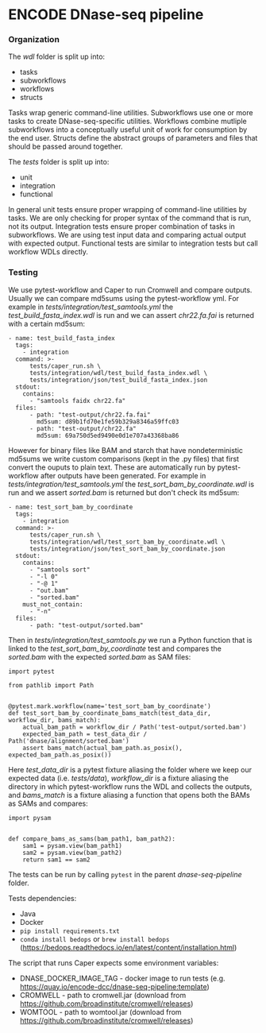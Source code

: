 # ENCODE DNase-seq pipeline

### Organization
The *wdl* folder is split up into:
* tasks
* subworkflows
* workflows
* structs

Tasks wrap generic command-line utilities. Subworkflows use one or more tasks to create DNase-seq-specific utilities. Workflows combine mutliple subworkflows into a conceptually useful unit of work for consumption by the end user. Structs define the abstract groups of parameters and files that should be passed around together.

The *tests* folder is split up into:
* unit
* integration
* functional

In general unit tests ensure proper wrapping of command-line utilities by tasks. We are only checking for proper syntax of the command that is run, not its output. Integration tests ensure proper combination of tasks in subworkflows. We are using test input data and comparing actual output with expected output. Functional tests are similar to integration tests but call workflow WDLs directly.


### Testing
We use pytest-workflow and Caper to run Cromwell and compare outputs. Usually we can compare md5sums using the pytest-workflow yml. For example in *tests/integration/test_samtools.yml* the *test_build_fasta_index.wdl* is run and we can assert *chr22.fa.fai* is returned with a certain md5sum:
```
- name: test_build_fasta_index
  tags:
    - integration
  command: >-
      tests/caper_run.sh \
      tests/integration/wdl/test_build_fasta_index.wdl \
      tests/integration/json/test_build_fasta_index.json
  stdout:
    contains:
      - "samtools faidx chr22.fa"
  files:
      - path: "test-output/chr22.fa.fai"
        md5sum: d89b1fd70e1fe59b329a8346a59ffc03
      - path: "test-output/chr22.fa"
        md5sum: 69a750d5ed9490e0d1e707a43368ba86
```
However for binary files like BAM and starch that have nondeterministic md5sums we write custom comparisons (kept in the .py files) that first convert the ouputs to plain text. These are automatically run by pytest-workflow after outputs have been generated. For example in *tests/integration/test_samtools.yml* the *test_sort_bam_by_coordinate.wdl* is run and we assert *sorted.bam* is returned but don't check its md5sum:
```
- name: test_sort_bam_by_coordinate
  tags:
    - integration
  command: >-
      tests/caper_run.sh \
      tests/integration/wdl/test_sort_bam_by_coordinate.wdl \
      tests/integration/json/test_sort_bam_by_coordinate.json
  stdout:
    contains:
      - "samtools sort"
      - "-l 0"
      - "-@ 1"
      - "out.bam"
      - "sorted.bam"
    must_not_contain:
      - "-n"
  files:
      - path: "test-output/sorted.bam"
```
Then in *tests/integration/test_samtools.py* we run a Python function that is linked to the *test_sort_bam_by_coordinate* test and compares the *sorted.bam* with the expected *sorted.bam* as SAM files:
```
import pytest

from pathlib import Path


@pytest.mark.workflow(name='test_sort_bam_by_coordinate')
def test_sort_bam_by_coordinate_bams_match(test_data_dir, workflow_dir, bams_match):
    actual_bam_path = workflow_dir / Path('test-output/sorted.bam')
    expected_bam_path = test_data_dir / Path('dnase/alignment/sorted.bam')
    assert bams_match(actual_bam_path.as_posix(), expected_bam_path.as_posix())
```
Here *test_data_dir* is a pytest fixture aliasing the folder where we keep our expected data (i.e. *tests/data*), *workflow_dir* is a fixture aliasing the directory in which pytest-workflow runs the WDL and collects the outputs, and  *bams_match* is a fixture aliasing a function that opens both the BAMs as SAMs and compares:
```
import pysam


def compare_bams_as_sams(bam_path1, bam_path2):
    sam1 = pysam.view(bam_path1)
    sam2 = pysam.view(bam_path2)
    return sam1 == sam2
```

The tests can be run by calling `pytest` in the parent *dnase-seq-pipeline* folder.

Tests dependencies:
* Java
* Docker
* `pip install requirements.txt`
* `conda install bedops` or `brew install bedops` (https://bedops.readthedocs.io/en/latest/content/installation.html)

The script that runs Caper expects some environment variables:
* DNASE_DOCKER_IMAGE_TAG - docker image to run tests (e.g. https://quay.io/encode-dcc/dnase-seq-pipeline:template)
* CROMWELL - path to cromwell.jar (download from https://github.com/broadinstitute/cromwell/releases)
* WOMTOOL - path to womtool.jar (download from https://github.com/broadinstitute/cromwell/releases)

